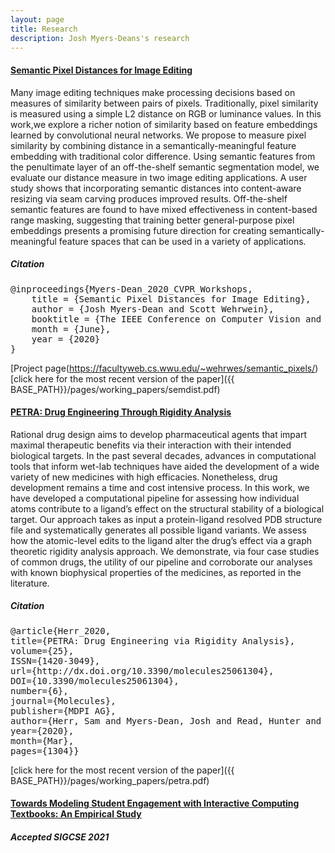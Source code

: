 ```yaml
---
layout: page
title: Research
description: Josh Myers-Deans's research
---
```




#### <u>Semantic Pixel Distances for Image Editing</u>
Many image editing techniques make processing decisions based on measures of similarity between pairs of pixels. Traditionally, pixel similarity is measured using a simple L2 distance on RGB or luminance values. In this work,we explore a richer notion of similarity based on feature embeddings learned by convolutional neural networks. We propose to measure pixel similarity by combining distance in a semantically-meaningful feature embedding with traditional color difference. Using semantic features from the penultimate layer of an off-the-shelf semantic segmentation model, we evaluate our distance measure in two image editing applications. A user study shows that incorporating semantic distances into content-aware resizing via seam carving produces improved results. Off-the-shelf semantic features are found to have mixed effectiveness in content-based range masking, suggesting that training better general-purpose pixel embeddings presents a promising future direction for creating semantically-meaningful feature spaces that can be used in a variety of applications.

##### Citation
<pre>@inproceedings{Myers-Dean_2020_CVPR_Workshops,
    title = {Semantic Pixel Distances for Image Editing},
    author = {Josh Myers-Dean and Scott Wehrwein},
    booktitle = {The IEEE Conference on Computer Vision and Pattern Recognition (CVPR) Workshops},
    month = {June},
    year = {2020}
}</pre>
[Project page(https://facultyweb.cs.wwu.edu/~wehrwes/semantic_pixels/)  
[click here for the most recent version of the paper]({{ BASE_PATH}}/pages/working_papers/semdist.pdf)


#### <u>PETRA: Drug Engineering Through Rigidity Analysis</u>
Rational drug design aims to develop pharmaceutical agents that impart maximal therapeutic benefits via their interaction with their intended biological targets. In the past several decades, advances in computational tools that inform wet-lab techniques have aided the development of a wide variety of new medicines with high efficacies. Nonetheless, drug development remains a time and cost intensive process. In this work, we have developed a computational pipeline for assessing how individual atoms contribute to a ligand’s effect on the structural stability of a biological target. Our approach takes as input a protein-ligand resolved PDB structure file and systematically generates all possible ligand variants. We assess how the atomic-level edits to the ligand alter the drug’s effect via a graph theoretic rigidity analysis approach. We demonstrate, via four case studies of common drugs, the utility of our pipeline and corroborate our analyses with known biophysical properties of the medicines, as reported in the literature.

##### Citation  
<pre>
@article{Herr_2020,
title={PETRA: Drug Engineering via Rigidity Analysis},
volume={25},
ISSN={1420-3049},
url={http://dx.doi.org/10.3390/molecules25061304},
DOI={10.3390/molecules25061304},
number={6},
journal={Molecules},
publisher={MDPI AG},
author={Herr, Sam and Myers-Dean, Josh and Read, Hunter and Jagodzinski, Filip},
year={2020},
month={Mar},
pages={1304}}
</pre>
[click here for the most recent version of the paper]({{ BASE_PATH}}/pages/working_papers/petra.pdf)
#### <u>Towards Modeling Student Engagement with Interactive Computing Textbooks: An Empirical Study</u>
##### Accepted SIGCSE 2021
